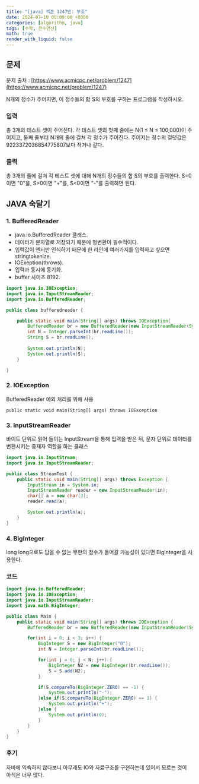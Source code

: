 ```yaml
---
title: "[java] 백준 1247번: 부호"
date: 2024-07-10 00:00:00 +0800
categories: [algorithm, java]
tags: [수학, 큰수연산]
math: true
render_with_liquid: false
---
```


## 문제
문제 출처 : [https://www.acmicpc.net/problem/1247](https://www.acmicpc.net/problem/1247)

N개의 정수가 주어지면, 이 정수들의 합 S의 부호를 구하는 프로그램을 작성하시오.

### 입력

총 3개의 테스트 셋이 주어진다. 각 테스트 셋의 첫째 줄에는 N(1 ≤ N ≤ 100,000)이 주어지고, 둘째 줄부터 N개의 줄에 걸쳐 각 정수가 주어진다. 주어지는 정수의 절댓값은 9223372036854775807보다 작거나 같다.

### 출력

총 3개의 줄에 걸쳐 각 테스트 셋에 대해 N개의 정수들의 합 S의 부호를 출력한다. S=0이면 "0"을, S>0이면 "+"를, S<0이면 "-"를 출력하면 된다.

## JAVA 숙달기

### 1. BufferedReader

- java.io.BufferedReader 클래스.
- 데이터가 문자열로 저장되기 때문에 형변환이 필수적이다.
- 입력값이 엔터만 인식하기 때문에 한 라인에 여러가지를 입력하고 싶으면 stringtokenize.
- IOExeption(throws).
- 입력과 동시에 동기화.
- buffer 사이즈 8192.

```java
import java.io.IOException;
import java.io.InputStreamReader;
import java.io.BufferedReader;

public class bufferedreader {

	public static void main(String[] args) throws IOException{
		BufferedReader br = new BufferedReader(new InputStreamReader(System.in));
		int N = Integer.parseInt(br.readLine());
		String S = br.readLine();
		
		System.out.println(N);
		System.out.println(S);
	}

}
```

### 2. IOException
BufferedReader 예외 처리를 위해 사용

``` public static void main(String[] args) throws IOException ```

### 3. InputStreamReader
바이트 단위로 읽어 들이는 InputStream을 통해 입력을 받은 뒤, 문자 단위로 데이터를 변환시키는 중재자 역할을 하는 클래스

```java
import java.io.InputStream;
import java.io.InputStreamReader;

public class StreamTest {
    public static void main(String[] args) throws Exception {
        InputStream in = System.in;
        InputStreamReader reader = new InputStreamReader(in);
        char[] a = new char[3];
        reader.read(a);

        System.out.println(a);
    }
}
```


### 4. BigInteger
long long으로도 담을 수 없는 무한의 정수가 들어갈 가능성이 있다면 BigInteger을 사용한다.

### 코드

```java
import java.io.BufferedReader;
import java.io.IOException;
import java.io.InputStreamReader;
import java.math.BigInteger;

public class Main {
    public static void main(String[] args) throws IOException {
        BufferedReader br = new BufferedReader(new InputStreamReader(System.in));

        for(int i = 0; i < 3; i++) {
            BigInteger S = new BigInteger("0");
            int N = Integer.parseInt(br.readLine());

            for(int j = 0; j < N; j++) {
                BigInteger N2 = new BigInteger(br.readLine());
                S = S.add(N2);
            }

            if(S.compareTo(BigInteger.ZERO) == -1) {
                System.out.println("-");
            }else if(S.compareTo(BigInteger.ZERO) == 1) {
                System.out.println("+");
            }else {
                System.out.println(0);
            }
        }
    }
}
```

### 후기
자바에 익숙하지 않다보니 아무래도 IO와 자료구조를 구현하는데 있어서 모르는 것이 아직은 너무 많다.